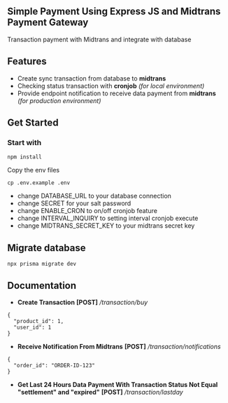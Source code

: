 ## Simple Payment Using Express JS and Midtrans Payment Gateway

Transaction payment with Midtrans and integrate with database

## Features

- Create sync transaction from database to **midtrans**
- Checking status transaction with **cronjob** _(for local environment)_
- Provide endpoint notification to receive data payment from **midtrans** _(for production environment)_

## Get Started

### Start with

```
npm install
```

Copy the env files

```
cp .env.example .env
```

- change DATABASE_URL to your database connection
- change SECRET for your salt password
- change ENABLE_CRON to on/off cronjob feature
- change INTERVAL_INQUIRY to setting interval cronjob execute
- change MIDTRANS_SECRET_KEY to your midtrans secret key

## Migrate database

```
npx prisma migrate dev
```

## Documentation

- **Create Transaction** **[POST]** _/transaction/buy_

```
{
  "product_id": 1,
  "user_id": 1
}
```

- **Receive Notification From Midtrans** **[POST]** _/transaction/notifications_

```
{
  "order_id": "ORDER-ID-123"
}
```

- **Get Last 24 Hours Data Payment With Transaction Status Not Equal "settlement" and "expired"** **[POST]** _/transaction/lastday_
